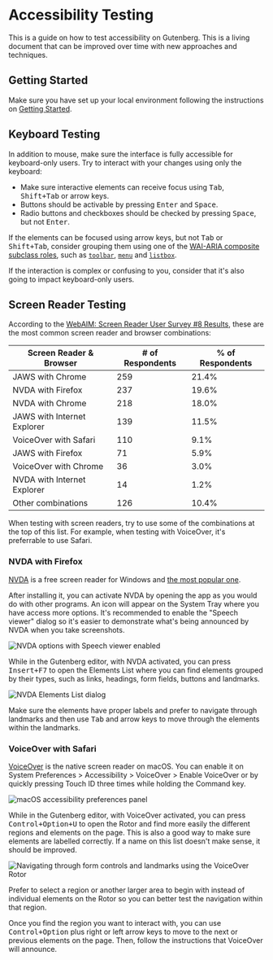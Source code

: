# Accessibility Testing

This is a guide on how to test accessibility on Gutenberg. This is a living document that can be improved over time with new approaches and techniques.

## Getting Started

Make sure you have set up your local environment following the instructions on [Getting Started](/docs/contributors/getting-started.md).

## Keyboard Testing

In addition to mouse, make sure the interface is fully accessible for keyboard-only users. Try to interact with your changes using only the keyboard:

- Make sure interactive elements can receive focus using <kbd>Tab</kbd>, <kbd>Shift+Tab</kbd> or arrow keys.
- Buttons should be activable by pressing <kbd>Enter</kbd> and <kbd>Space</kbd>.
- Radio buttons and checkboxes should be checked by pressing <kbd>Space</kbd>, but not <kbd>Enter</kbd>.

If the elements can be focused using arrow keys, but not <kbd>Tab</kbd> or <kbd>Shift+Tab</kbd>, consider grouping them using one of the [WAI-ARIA composite subclass roles](https://www.w3.org/TR/wai-aria-1.1/#composite), such as [`toolbar`](https://www.w3.org/TR/wai-aria-1.1/#toolbar), [`menu`](https://www.w3.org/TR/wai-aria-1.1/#menu) and [`listbox`](https://www.w3.org/TR/wai-aria-1.1/#listbox).

If the interaction is complex or confusing to you, consider that it's also going to impact keyboard-only users.

## Screen Reader Testing

According to the [WebAIM: Screen Reader User Survey #8 Results](https://webaim.org/projects/screenreadersurvey8/#usage), these are the most common screen reader and browser combinations:

| Screen Reader & Browser     | # of Respondents | % of Respondents |
|-----------------------------|------------------|------------------|
| JAWS with Chrome            | 259              | 21.4%            |
| NVDA with Firefox           | 237              | 19.6%            |
| NVDA with Chrome            | 218              | 18.0%            |
| JAWS with Internet Explorer | 139              | 11.5%            |
| VoiceOver with Safari       | 110              | 9.1%             |
| JAWS with Firefox           | 71               | 5.9%             |
| VoiceOver with Chrome       | 36               | 3.0%             |
| NVDA with Internet Explorer | 14               | 1.2%             |
| Other combinations          | 126              | 10.4%            |

When testing with screen readers, try to use some of the combinations at the top of this list. For example, when testing with VoiceOver, it's preferrable to use Safari.

### NVDA with Firefox

[NVDA](https://www.nvaccess.org/about-nvda/) is a free screen reader for Windows and [the most popular one](https://webaim.org/projects/screenreadersurvey8/#primary).

After installing it, you can activate NVDA by opening the app as you would do with other programs. An icon will appear on the System Tray where you have access more options. It's recommended to enable the "Speech viewer" dialog so it's easier to demonstrate what's being announced by NVDA when you take screenshots.

![NVDA options with Speech viewer enabled](https://user-images.githubusercontent.com/3068563/108868727-428db880-75d5-11eb-84a9-2c0b749a22ad.png)

While in the Gutenberg editor, with NVDA activated, you can press <kbd>Insert+F7</kbd> to open the Elements List where you can find elements grouped by their types, such as links, headings, form fields, buttons and landmarks.

![NVDA Elements List dialog](https://user-images.githubusercontent.com/3068563/109054067-33356a80-76bc-11eb-83d4-e0c536c30d22.png)

Make sure the elements have proper labels and prefer to navigate through landmarks and then use <kbd>Tab</kbd> and arrow keys to move through the elements within the landmarks.

### VoiceOver with Safari

[VoiceOver](https://support.apple.com/guide/voiceover-guide/welcome/web) is the native screen reader on macOS. You can enable it on System Preferences > Accessibility > VoiceOver > Enable VoiceOver or by quickly pressing Touch ID three times while holding the Command key.

![macOS accessibility preferences panel](https://user-images.githubusercontent.com/3068563/107645175-2560fd80-6c57-11eb-9e07-365c798869d8.png)

While in the Gutenberg editor, with VoiceOver activated, you can press <kbd>Control+Option+U</kbd> to open the Rotor and find more easily the different regions and elements on the page. This is also a good way to make sure elements are labelled correctly. If a name on this list doesn't make sense, it should be improved.

![Navigating through form controls and landmarks using the VoiceOver Rotor](https://user-images.githubusercontent.com/3068563/107646280-8e954080-6c58-11eb-8481-72e051d73973.gif)

Prefer to select a region or another larger area to begin with instead of individual elements on the Rotor so you can better test the navigation within that region.

Once you find the region you want to interact with, you can use <kbd>Control+Option</kbd> plus right or left arrow keys to move to the next or previous elements on the page. Then, follow the instructions that VoiceOver will announce.